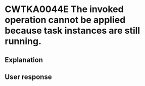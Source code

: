 # CWTKA0044E The invoked operation cannot be applied because task instances are still running.

## Explanation

## User response